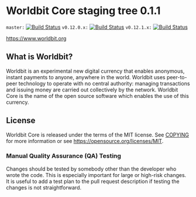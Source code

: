 Worldbit Core staging tree 0.1.1
===============================

`master:` [![Build Status](https://travis-ci.org/worldbit/worldbit.svg?branch=master)](https://travis-ci.org/worldbit/worldbit) `v0.12.0.x:` [![Build Status](https://travis-ci.org/worldbit/worldbit.svg?branch=v0.12.0.x)](https://travis-ci.org/worldbit/worldbit/branches) `v0.12.1.x:` [![Build Status](https://travis-ci.org/worldbit/worldbit.svg?branch=v0.12.1.x)](https://travis-ci.org/worldbit/worldbit/branches)

https://www.worldbit.org


What is Worldbit?
----------------

Worldbit is an experimental new digital currency that enables anonymous, instant
payments to anyone, anywhere in the world. Worldbit uses peer-to-peer technology
to operate with no central authority: managing transactions and issuing money
are carried out collectively by the network. Worldbit Core is the name of the open
source software which enables the use of this currency.


License
-------

Worldbit Core is released under the terms of the MIT license. See [COPYING](COPYING) for more
information or see https://opensource.org/licenses/MIT.

### Manual Quality Assurance (QA) Testing

Changes should be tested by somebody other than the developer who wrote the
code. This is especially important for large or high-risk changes. It is useful
to add a test plan to the pull request description if testing the changes is
not straightforward.

